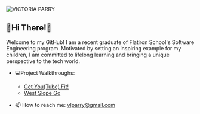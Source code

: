 ![VICTORIA PARRY](https://github.com/VLParry/VLParry/assets/100985446/d206d089-ec3e-4514-a7c5-57f33ac4d82e)
## :dizzy:Hi There!:dizzy:

Welcome to my GitHub! I am a recent graduate of Flatiron School's Software Engineering program. 
Motivated by setting an inspiring example for my children, I am committed to lifelong learning and bringing a unique perspective to the tech world.

- :computer:Project Walkthroughs:
  * [Get You(Tube) Fit!](https://www.youtube.com/watch?v=jtdGWQ8sDYQ)
  - [West Slope Go](https://youtu.be/gKs01vKYl0Y)

- 📫 How to reach me: vlparry@gmail.com 
<!--
**VLParry/VLParry** is a ✨ _special_ ✨ repository because its `README.md` (this file) appears on your GitHub profile.

Here are some ideas to get you started:

- 🔭 I’m currently working on ...
- 🌱 I’m currently learning ...
- 👯 I’m looking to collaborate on ...
- 🤔 I’m looking for help with ...
- 💬 Ask me about ...
- 📫 How to reach me: ...
- 😄 Pronouns: ...
- ⚡ Fun fact: ...
-->
